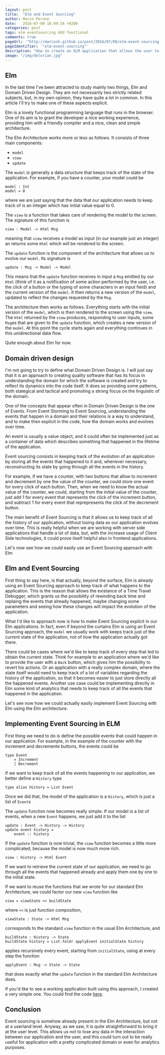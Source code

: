 ```yaml
---
layout: post
title:  "Elm and Event Sourcing"
author: Marco Perone
date:   2016-07-09 16:09:34 +0200
categories: post
tags: elm eventsourcing ddd functional
comments: true
pageUrl: '"http://marcosh.github.io/post/2016/07/08/elm-event-sourcing.html"'
pageIdentifier: '"elm-event-sourcing"'
description: "How to create an ELM application that allows the user to go back in time"
image: "/img/delorian.jpg"
---
```


## Elm

In the last time I've been attracted to study mainly two things, Elm and Domain Driven Design. They are not necessarily two strictly related subjects, but, in my own opinion, they have quite a lot in common. In this article I'll try to make one of these aspects explicit.

Elm is a lovely functional programming language that runs in the browser. One of its aim is to grant the developer a nice working experience, providing him with a friendly compiler and a nice, clean and simple architecture.

The Elm Architecture works more or less as follows. It consists of three main components:

- `model`
- `view`
- `update`

The `model` is generally a data structure that keeps track of the state of the application. For example, if you have a counter, your model could be

    model : Int
    model = 0

where we are just saying that the data that our application needs to keep track of is an integer which has initial value equal to 0.

The `view` is a function that takes care of rendering the model to the screen. The signature of this function is

    view : Model -> Html Msg

meaning that `view` receives a model as input (in our example just an integer) an returns some `Html` which will be rendered to the screen.

The `update` function is the component of the architecture that allows us to evolve our `model`. Its signature is

    update : Msg -> Model -> Model

This means that the `update` function receives in input a `Msg` emitted by our `Html` (think of it as a notification of some action performed by the user, i.e. the click of a button or the typing of some characters in an input field) and the current version of the `model`. It then returns a new version of the `model`, updated to reflect the changes requested by the `Msg`.

The architecture then works as follows. Everything starts with the initial version of the `model`, which is then rendered to the screen using the `view`. The `Html` returned by the `view` produces, responding to user inputs, some `Msg`es that are given to the `update` function, which creates a new version of the `model`. At this point the cycle starts again and everything continues in this unidirectional data flow.

Quite enough about Elm for now.

## Domain driven design

I'm not going to try to define what Domain Driven Design is. I will just say that it is an approach to creating quality software that has its focus in understanding the domain for which the software is created and try to reflect its dynamics into the code itself. It does so providing some patterns, both stategical and tactical and promoting a strong focus on the linguistic of the domain.

One of the concepts that appear often in Domain Driven Design is the one of Events. From Event Storming to Event Sourcing, understanding the events that happen in a domain and their relations is a way to understand, and to make then explicit in the code, how the domain works and evolves over time.

An event is usually a value object, and it could often be implemented just as a container of data which describes something that happened in the lifetime of the application.

Event sourcing consists in keeping track of the evolution of an application by storing all the events that happened to it and, whenever necessary, reconstructing its state by going through all the events in the history.

For example, if we have a counter, with two buttons that allow to increment and decrement by one the value of the counter, we could store one event for every click of each button. Then, when we need to know the actual value of the counter, we could, starting from the initial value of the counter, just add 1 for every event that represents the click of the increment button, and subtract 1 for every event that reprepresents the click of the decrement button.

The main benefit of Event Sourcing is that it allows us to keep track of all the history of our application, without losing data as our application evolves over time. This is really helpful when we are working with server side applications that handle a lot of data, but, with the increase usage of Client Side technologies, it could prove itself helpful also in frontend applications.

Let's now see how we could easily use an Event Sourcing approach with Elm

## Elm and Event Sourcing

First thing to say here, is that actually, beyond the surface, Elm is already using an Event Sourcing approach to keep track of what happens to the application. This is the reason that allows the existance of a Time Travel Debugger, which grants us the possibility of rewinding back time and replaing the events that already happened, maybe changing some parameters and seeing how these changes will impact the evolution of the application.

What I'd like to approach now is how to make Event Sourcing explicit in our Elm applications. In fact, even if beyond the curtains Elm is using an Event Sourcing approach, the `model` we usually work with keeps track just of the current state of the application, not of how the application actually got there.

There could be cases where we'd like to keep track of every step that led to obtain the current state. Think for example to an application where we'd like to provide the user with a `Back` button, which gives him the possibility to revert his actions. Or an application with a really complex domain, where the state itself would need to keep track of a lot of variables regarding the history of the application, so that it becomes easier to just store directly all the happened events. Another use case could be implementing directly in Elm some kind of analytics that needs to keep track of all the events that happened in the application.

Let's see now how we could actually easily implement Event Sourcing with Elm using the Elm architecture.


## Implementing Event Sourcing in ELM

First thing we need to do is define the possible events that could happen in our application. For example, in the example of the counter with the increment and decremente buttons, the events could be

    type Event
        = Increment
        | Decrement

If we want to keep track of all the events happening to our application, we better define a `History` type

    type alias History = List Event

Once we did that, the model of the application is a `History`, which is just a list of `Event`s

The `update` function now becomes really simple. If our model is a list of events, when a new `Event` happens, we just add it to the list

    update : Event -> History -> History
    update event history =
        event :: history

If the `update` function is now trivial, the `view` function becomes a little more complicated, because the model is now much more rich.

    view : History -> Html Event

If we want to retrieve the current state  of our application, we need to go through all the events that happened already and apply them one by one to the initial state.

If we want to reuse the functions that we wrote for our standard Elm Architecture, we could factor our new `view` function like

    view = viewState << buildState

where `<<` is just function composition,

    viewState : State -> Html Msg

corresponds to the standard `view` function in the usual Elm Architecture, and

    buildState : History -> State
    buildState history = List.foldr applyEvent initialState history

applies recursively every event, starting from `initialState`, using at every step the function

    applyEvent : Msg -> State -> State

that does exactly what the `update` function in the standard Elm Architecture does.

If you'd like to see a working application built using this approach, I created a very simple one. You could find the code [here](https://github.com/marcosh/elm-escqrs/blob/master/EsMain.elm).

## Conclusion

Event sourcing is somehow already present in the Elm Architecture, but not at a userland level. Anyway, as we saw, it is quite straightforward to bring it at the user level.
This allows us not to lose any data in the interaction between our application and the user, and this could turn out to be really useful for application with a pretty complicated domain or even for analytics purposes.